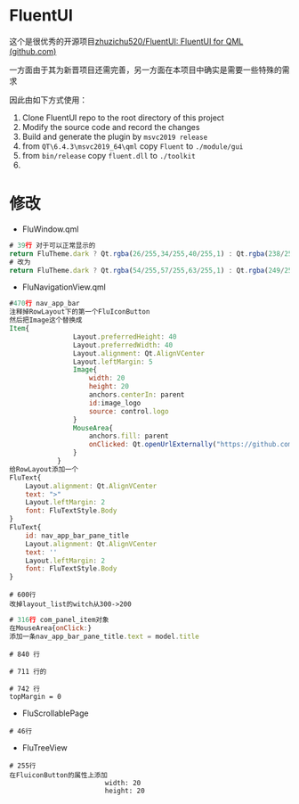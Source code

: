 # FluentUI

这个是很优秀的开源项目[zhuzichu520/FluentUI: FluentUI for QML (github.com)](https://github.com/zhuzichu520/FluentUI)



一方面由于其为新晋项目还需完善，另一方面在本项目中确实是需要一些特殊的需求

因此由如下方式使用：

1. Clone FluentUI repo to the root directory of this project
2. Modify the source code and record the changes
3. Build and generate the plugin by `msvc2019 release`
4. from `QT\6.4.3\msvc2019_64\qml` copy `Fluent` to `./module/gui`
5. from `bin/release` copy `fluent.dll` to `./toolkit`
6. 





# 修改

- FluWindow.qml

```qml
# 39行 对于可以正常显示的
return FluTheme.dark ? Qt.rgba(26/255,34/255,40/255,1) : Qt.rgba(238/255,244/255,249/255,1)
# 改为
return FluTheme.dark ? Qt.rgba(54/255,57/255,63/255,1) : Qt.rgba(249/255,249/255,249/255,1)
```

- FluNavigationView.qml

```qml
#470行 nav_app_bar 
注释掉RowLayout下的第一个FluIconButton
然后把Image这个替换成
Item{
                Layout.preferredHeight: 40
                Layout.preferredWidth: 40
                Layout.alignment: Qt.AlignVCenter
                Layout.leftMargin: 5
                Image{
                    width: 20
                    height: 20
                    anchors.centerIn: parent
                    id:image_logo
                    source: control.logo
                }
                MouseArea{
                    anchors.fill: parent
                    onClicked: Qt.openUrlExternally("https://github.com/runhey/OnmyojiAutoScript")
                }
            }
给RowLayout添加一个
FluText{
    Layout.alignment: Qt.AlignVCenter
    text: ">"
    Layout.leftMargin: 2
    font: FluTextStyle.Body
}
FluText{
    id: nav_app_bar_pane_title
    Layout.alignment: Qt.AlignVCenter
    text: ''
    Layout.leftMargin: 2
    font: FluTextStyle.Body
}
```

```
# 600行
改掉layout_list的witch从300->200
```

```qml
# 316行 com_panel_item对象
在MouseArea{onClick:}
添加一条nav_app_bar_pane_title.text = model.title


```

```
# 840 行

# 711 行的

```

```
# 742 行
topMargin = 0
```



- FluScrollablePage

```
# 46行

```

- FluTreeView

```
# 255行
在FluiconButton的属性上添加
                        width: 20
                        height: 20
```

